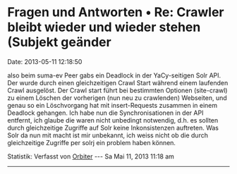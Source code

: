 Fragen und Antworten • Re: Crawler bleibt wieder und wieder stehen (Subjekt geänder
===================================================================================

Date: 2013-05-11 12:18:50

also beim suma-ev Peer gabs ein Deadlock in der YaCy-seitigen Solr API.
Der wurde durch einen gleichzeitigen Crawl Start während einem laufenden
Crawl ausgelöst. Der Crawl start führt bei bestimmten Optionen
(site-crawl) zu einem Löschen der vorherigen (nun neu zu crawlenden)
Webseiten, und genau so ein Löschvorgang hat mit insert-Requests
zusammen in einem Deadlock gehangen. Ich habe nun die Synchronisationen
in der API entfernt, ich glaube die waren nicht unbedingt notwendig,
d.h. es sollten durch gleichzeitige Zugriffe auf Solr keine
Inkonsistenzen auftreten. Was Solr da nun mit macht ist mir unbekannt,
ich weiss nicht ob die durch gleichzeitige Zugriffe per solrj ein
problem haben können.

Statistik: Verfasst von
[Orbiter](http://forum.yacy-websuche.de/memberlist.php?mode=viewprofile&u=2)
--- Sa Mai 11, 2013 11:18 am

------------------------------------------------------------------------

